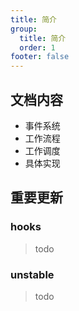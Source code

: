 ```yaml
---
title: 简介
group:
  title: 简介
  order: 1
footer: false
---
```


## 文档内容

+ 事件系统
+ 工作流程
+ 工作调度
+ 具体实现

## 重要更新
### hooks
> todo

### unstable
> todo

